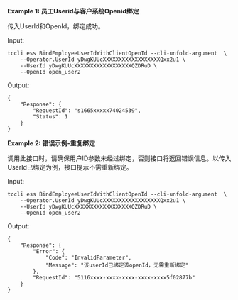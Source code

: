 **Example 1: 员工Userid与客户系统Openid绑定**

传入UserId和OpenId，绑定成功。

Input: 

```
tccli ess BindEmployeeUserIdWithClientOpenId --cli-unfold-argument  \
    --Operator.UserId yDwgKUUcXXXXXXXXXXXXXXXXXXQxx2u1 \
    --UserId yDwgKUUcXXXXXXXXXXXXXXXXXXQZDRuD \
    --OpenId open_user2
```

Output: 
```
{
    "Response": {
        "RequestId": "s1665xxxxx74024539",
        "Status": 1
    }
}
```

**Example 2: 错误示例-重复绑定**

调用此接口时，请确保用户ID参数未经过绑定，否则接口将返回错误信息。以传入UserId已绑定为例，接口提示不需重新绑定。

Input: 

```
tccli ess BindEmployeeUserIdWithClientOpenId --cli-unfold-argument  \
    --Operator.UserId yDwgKUUcXXXXXXXXXXXXXXXXXXQxx2u1 \
    --UserId yDwgKUUcXXXXXXXXXXXXXXXXXXQZDRuD \
    --OpenId open_user2
```

Output: 
```
{
    "Response": {
        "Error": {
            "Code": "InvalidParameter",
            "Message": "该userId已绑定该openId，无需重新绑定"
        },
        "RequestId": "5116xxxx-xxxx-xxxx-xxxx-xxxx5f02877b"
    }
}
```

